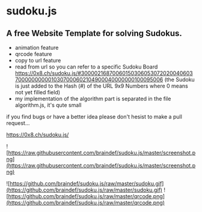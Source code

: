 # sudoku.js
## A free Website Template for solving Sudokus.

+ animation feature
+ qrcode feature
+ copy to url feature
+ read from url so you can refer to a specific Sudoku Board
 https://0x8.ch/sudoku.js/#300002168700601503060530720200406037000000000010307000602104900040000000100095006
 (the Sudoku is just added to the Hash (#) of the URL 9x9 Numbers where 0 means not yet filled field)
+ my implementation of the algorithm part is separated in the file algorithm.js, it's qute small

if you find bugs or have a better idea please don't hesist to make a pull request...

https://0x8.ch/sudoku.js/

![https://raw.githubusercontent.com/braindef/sudoku.js/master/screenshot.png](https://raw.githubusercontent.com/braindef/sudoku.js/master/screenshot.png)   

![https://github.com/braindef/sudoku.js/raw/master/sudoku.gif](https://github.com/braindef/sudoku.js/raw/master/sudoku.gif) ![https://github.com/braindef/sudoku.js/raw/master/qrcode.png](https://github.com/braindef/sudoku.js/raw/master/qrcode.png)

